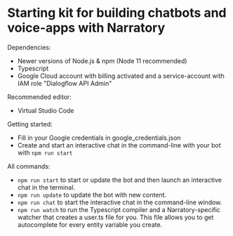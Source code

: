 # Starting kit for building chatbots and voice-apps with Narratory

Dependencies:
* Newer versions of Node.js & npm (Node 11 recommended)
* Typescript
* Google Cloud account with billing activated and a service-account with IAM role "Dialogflow API Admin"

Recommended editor: 
* Virtual Studio Code

Getting started:
* Fill in your Google credentials in google_credentials.json
* Create and start an interactive chat in the command-line with your bot with `npm run start`

All commands:
* `npm run start` to start or update the bot and then launch an interactive chat in the terminal.
* `npm run update` to update the bot with new content.
* `npm run chat` to start the interactive chat in the command-line window.
* `npm run watch` to run the Typescript compiler and a Narratory-specific watcher that creates a user.ts file for you. This file allows you to get autocomplete for every entity variable you create.

